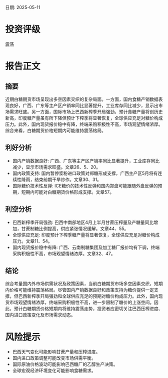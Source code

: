 
日期: 2025-05-11

# 投资评级

震荡

# 报告正文

## 摘要

近期白糖期货市场呈现出多空因素交织的复杂局面。一方面，国内食糖产销数据表现良好，广西、广东等主产区产销率同比显著提升，工业库存同比减少，显示出市场需求旺盛。另一方面，国际市场上巴西新榨季开局强劲，预计食糖产量将创历史新高，印度糖产量虽有所下降但预计下榨季将显著恢复，全球供应充足对糖价构成压力。此外，国内现货报价稳中有降，终端采购积极性不高，市场观望情绪浓厚。综合来看，白糖期货价格短期内可能维持震荡格局。

## 利好分析

* 国内产销数据良好: 广西、广东等主产区产销率同比显著提升，工业库存同比减少，显示市场需求旺盛。文章26、5、20。
* 国内政策支持: 国内暂停浆粉进口政策对郑糖形成支撑，广西主产区5月将有连续性降雨，结束前期干旱炒作。文章30、31。
* 国际糖价技术性反弹: ICE糖价的技术性反弹和国内郑盘可能跟随外盘反弹的预期，短期内可能对白糖期货价格形成支撑。文章57。

## 利空分析

* 巴西新榨季开局强劲: 巴西中南部地区4月上半月甘蔗压榨量及产糖量同比增加，甘蔗制糖比例提高，供应紧张情况缓解。文章44、55。
* 全球供应充足: 印度预计下榨季糖产量将显著恢复，全球供应充足对糖价构成压力。文章11、54。
* 国内现货报价稳中有降: 广西、云南制糖集团及加工糖厂报价均有下调，终端采购积极性不高，市场观望情绪浓厚。文章32、47。

## 结论

综合考量国内外市场供需状况及政策因素，当前白糖期货市场多空因素交织，短期内价格可能维持震荡格局。尽管国内产销数据良好和政策支持为糖价提供一定支撑，但巴西新榨季开局强劲和全球供应充足的预期对糖价构成压力。此外，国内现货市场观望情绪浓厚，终端采购积极性不高，进一步限制了糖价的上涨空间。因此，预计白糖期货价格短期内将维持震荡走势，投资者应密切关注巴西压榨进度、国内进口政策变化及市场需求动态。

# 风险提示

* 巴西天气变化可能影响甘蔗产量和压榨进度。
* 国内进口政策调整可能改变市场供需平衡。
* 国际原油价格波动可能影响巴西糖厂的乙醇生产决策。
* 全球宏观经济环境变化可能影响食糖需求。
